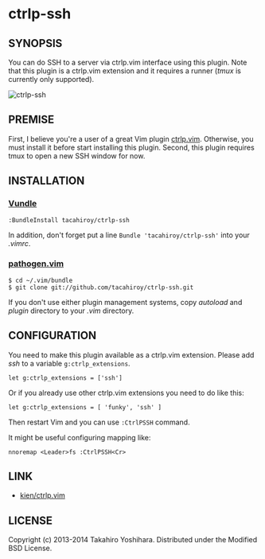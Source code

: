 ctrlp-ssh
============


SYNOPSIS
----------
You can do SSH to a server via ctrlp.vim interface using this plugin.
Note that this plugin is a ctrlp.vim extension and it requires a runner (*tmux* is currently only supported).

![ctrlp-ssh][1]


PREMISE
----------
First, I believe you're a user of a great Vim plugin [ctrlp.vim](https://github.com/kien/ctrlp.vim).
Otherwise, you must install it before start installing this plugin.
Second, this plugin requires tmux to open a new SSH window for now.


INSTALLATION
----------
### [Vundle](https://github.com/gmarik/vundle.git)

    :BundleInstall tacahiroy/ctrlp-ssh

In addition, don't forget put a line `Bundle 'tacahiroy/ctrlp-ssh'` into your _.vimrc_.

### [pathogen.vim](https://github.com/tpope/vim-pathogen)

    $ cd ~/.vim/bundle
    $ git clone git://github.com/tacahiroy/ctrlp-ssh.git

If you don't use either plugin management systems, copy _autoload_ and _plugin_ directory to your _.vim_ directory.


CONFIGURATION
----------
You need to make this plugin available as a ctrlp.vim extension. Please add *ssh* to a variable `g:ctrlp_extensions`.

    let g:ctrlp_extensions = ['ssh']

Or if you already use other ctrlp.vim extensions you need to do like this:

    let g:ctrlp_extensions = [ 'funky', 'ssh' ]

Then restart Vim and you can use `:CtrlPSSH` command.

It might be useful configuring mapping like:

    nnoremap <Leader>fs :CtrlPSSH<Cr>


LINK
--------------

* [kien/ctrlp.vim](https://github.com/kien/ctrlp.vim)


LICENSE
-------

Copyright (c) 2013-2014 Takahiro Yoshihara. Distributed under the Modified BSD License.

[1]: http://i.imgur.com/PvIvax0.png
